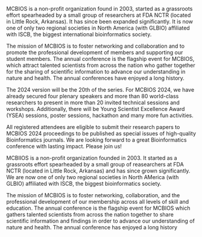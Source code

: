 MCBIOS is a non-profit organization found in 2003, started as a grassroots effort spearheaded by a small group of researchers at FDA NCTR (located in Little Rock, Arkansas). It has since been expanded significantly. It is now one of only two regional societies in North America (with GLBIO) affiliated with ISCB, the biggest international bioinformatics society.

The mission of MCBIOS is to foster networking and collaboration and to promote the professional development of members and supporting our student members. The annual conference is the flagship event for MCBIOS, which attract talented scientists from across the nation who gather together for the sharing of scientific information to advance our understanding in nature and health. The annual conferences have enjoyed a long history.

The 2024 version will be the 20th of the series. For MCBIOS 2024, we have already secured four plenary speakers and more than 80 world-class researchers to present in more than 20 invited technical sessions and workshops. Additionally, there will be Young Scientist Excellence Award (YSEA) sessions, poster sessions, hackathon and many more fun activities.

All registered attendees are eligible to submit their research papers to MCBIOS 2024 proceedings to be published as special issues of high-quality Bioinformatics journals. We are looking forward to a great Bioinformatics conference with lasting impact. Please join us!

<!-- ======================================================================================================================================================== -->

MCBIIOS is a non-profit organization founded in 2003. It started as a grassroots effort spearheaded by a small group of reasearchers at FDA NCTR (located in Little Rock, Arkansas) and has since grown significantly. We are now one of only two regional societies in North AMerica (with GLBIO) affiliated with ISCB, the biggest bioinformatics society.

The mission of MCBIOS is to foster networking, collaboration, and the professional development of our membership across all levels of skill and education. The annual conference is the flagship event for MCBIOS which gathers talented scientists from across the nation together to share scientific information and findings in order to advance our understanding of nature and health. The annual conference has enjoyed a long history